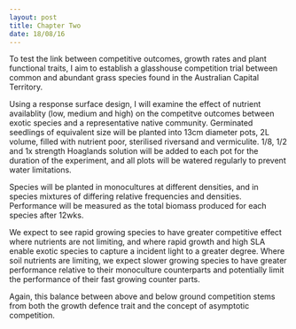 ```yaml
---
layout: post
title: Chapter Two
date: 18/08/16
---
```


To test the link between competitive outcomes, growth rates and plant functional traits, I aim to establish a glasshouse competition trial between common and abundant grass species found in the Australian Capital Territory.

Using a response surface design, I will examine the effect of nutrient availablity (low, medium and high) on the competitve outcomes between exotic species and a representative native community. Germinated seedlings of equivalent size will be planted into 13cm diameter pots, 2L volume, filled with nutrient poor, sterilised riversand and vermiculite. 1/8, 1/2 and 1x strength Hoaglands solution will be added to each pot for the duration of the experiment, and all plots will be watered regularly to prevent water limitations.

Species will be planted in monocultures at different densities, and in species mixtures of differing relative frequencies and densities. Performance will be measured as the total biomass produced for each species after 12wks.

We expect to see rapid growing species to have greater competitive effect where nutrients are not limiting, and where rapid growth and high SLA enable exotic species to capture a incident light to a greater degree. Where soil nutrients are limiting, we expect slower growing species to have greater performance relative to their monoculture counterparts and potentially limit the performance of their fast growing counter parts.

Again, this balance between above and below ground competition stems from both the growth defence trait and the concept of asymptotic competition. 
